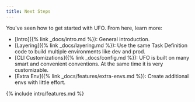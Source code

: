 ```yaml
---
title: Next Steps
---
```


You've seen how to get started with UFO. From here, learn more:

* [Intro]({% link _docs/intro.md %}): General introduction.
* [Layering]({% link _docs/layering.md %}): Use the same Task Definition code to build multiple environments like dev and prod.
* [CLI Customizations]({% link _docs/config.md %}): UFO is built on many smart and convenient conventions. At the same time it is very customizable.
* [Extra Env]({% link _docs/features/extra-envs.md %}): Create additional envs with little effort.

{% include intro/features.md %}
